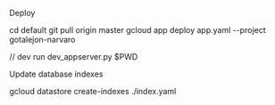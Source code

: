 Deploy

cd default
git pull origin master
gcloud app deploy app.yaml --project gotalejon-narvaro



// dev run
dev_appserver.py $PWD


Update database indexes

gcloud datastore create-indexes ./index.yaml
